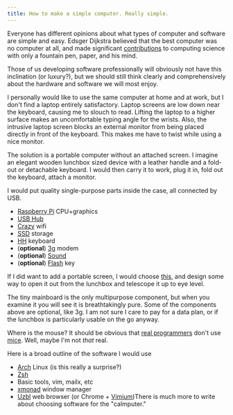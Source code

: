 ```yaml
---
title: How to make a simple computer. Really simple.
---
```


Everyone has different opinions about what types of computer and
software are simple and easy. Edsger Dijkstra believed that the
best computer was no computer at all, and made significant
[contributions](http://bit.ly/pHQKpZ) to computing science with
only a fountain pen, paper, and his mind.

Those of us developing software professionally will obviously not
have this inclination (or luxury?), but we should still think clearly
and comprehensively about the hardware and software we will most
enjoy.

I personally would like to use the same computer at home and at
work, but I don't find a laptop entirely satisfactory. Laptop screens
are low down near the keyboard, causing me to slouch to read. Lifting
the laptop to a higher surface makes an uncomfortable typing angle
for the wrists. Also, the intrusive laptop screen blocks an external
monitor from being placed directly in front of the keyboard. This
makes me have to twist while using a nice monitor.

The solution is a portable computer without an attached screen. I
imagine an elegant wooden lunchbox sized device with a leather
handle and a fold-out or detachable keyboard. I would then carry
it to work, plug it in, fold out the keyboard, attach a monitor.

I would put quality single-purpose parts inside the case, all
connected by USB.

* [Raspberry Pi](http://www.raspberrypi.org/) CPU+graphics
* [USB Hub](http://amzn.to/nP7M0D)
* [Crazy](http://amzn.to/pj2Hhm) wifi
* [SSD](http://amzn.to/qRppye) storage
* [HH](http://amzn.to/qfsync) keyboard
* (**optional**) [3g](http://amzn.to/pt1MQm) modem
* (**optional**) [Sound](http://amzn.to/oWt6Jq)
* (**optional**) [Flash](http://amzn.to/pIezwp) key

If I did want to add a portable screen, I would choose
[this](http://amzn.to/oiFzLr), and design some way to open it out
from the lunchbox and telescope it up to eye level.

The tiny mainboard is the only multipurpose component, but when you
examine it you will see it is breathtakingly pure. Some of the
components above are optional, like 3g. I am not sure I care to pay
for a data plan, or if the lunchbox is particularly usable on the
go anyway.

Where is the mouse? It should be obvious that [real
programmers](http://xkcd.com/378/) don't use [mice](http://bit.ly/nqz7a9).
Well, maybe I'm not _that_ real.

Here is a broad outline of the software I would use

* [Arch](http://www.archlinux.org/) Linux (is this really a surprise?)
* [Zsh](http://www.zsh.org/)
* Basic tools, vim, mailx, etc
* [xmonad](http://xmonad.org/) window manager
* [Uzbl](http://uzbl.org/) web browser (or Chrome +
  [Vimium](http://vimium.github.com/))There is much more to write
  about choosing software for the "calmputer."

